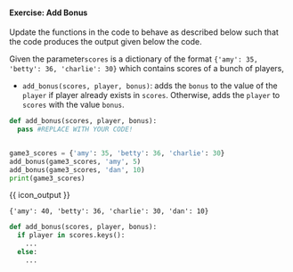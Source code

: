 #### Exercise: Add Bonus

Update the functions in the code to behave as described below such that the code produces the output given below the code.

Given the parameter`scores` is a dictionary of the format `{'amy': 35, 'betty': 36, 'charlie': 30}` which contains scores of a bunch of players,
* `add_bonus(scores, player, bonus)`: adds the `bonus` to the value of the `player` if player already exists in `scores`. Otherwise, adds the `player` to `scores` with the value `bonus`.


```python
def add_bonus(scores, player, bonus):
  pass #REPLACE WITH YOUR CODE!


game3_scores = {'amy': 35, 'betty': 36, 'charlie': 30}    
add_bonus(game3_scores, 'amy', 5)
add_bonus(game3_scores, 'dan', 10)
print(game3_scores)
```
{{ icon_output }}
```
{'amy': 40, 'betty': 36, 'charlie': 30, 'dan': 10}
```

<panel type="seamless" header="%%:fas-battery-quarter: Partial solution%%">

```python
def add_bonus(scores, player, bonus):
  if player in scores.keys():
    ...
  else:
    ...
```

</panel>